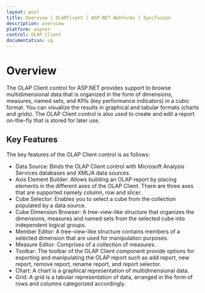```yaml
---
layout: post
title: Overview | OLAPClient | ASP.NET Webforms | Syncfusion
description: overview
platform: aspnet
control: OLAP Client
documentation: ug
---
```


# Overview

The OLAP Client control for ASP.NET provides support to browse multidimensional data that is organized in the form of dimensions, 
measures, named sets, and KPIs (key performance indicators) in a cubic format. You can visualize the results in graphical and 
tabular formats (charts and grids). The OLAP Client control is also used to create and edit a report on-the-fly that is stored 
for later use.

## Key Features

The key features of the OLAP Client control is as follows:

* Data Source: Binds the OLAP Client control with Microsoft Analysis Services databases and XML/A data sources.
* Axis Element Builder: Allows building an OLAP report by placing elements in the different axes of the OLAP Client. There are three axes that are supported namely column, row and slicer.
* Cube Selector: Enables you to select a cube from the collection populated by a data source.
* Cube Dimension Browser: A tree-view-like structure that organizes the dimensions, measures and named sets from the selected cube into independent logical groups.
* Member Editor: A tree-view-like structure contains members of a selected dimension that are used for manipulation purposes.
* Measure Editor: Comprises of a collection of measures.
* Toolbar: The toolbar of the OLAP Client component provide options for exporting and manipulating the OLAP report such as add report, new report, remove report, rename report, and report selector. 
* Chart: A chart is a graphical representation of multidimensional data.
* Grid: A grid is a tabular representation of data, arranged in the form of rows and columns categorized accordingly.
